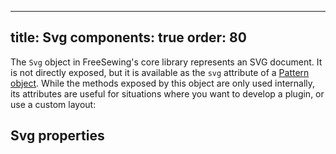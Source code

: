 ***

title: Svg
components: true
order: 80
---------

The `Svg` object in FreeSewing's core library represents an SVG document.
It is not directly exposed, but it is available as the `svg` attribute
of a [Pattern object](/reference/api/pattern/).
While the methods exposed by this object are only used internally,
its attributes are useful for situations where you
want to develop a plugin, or use a custom layout:

## Svg properties

<ReadMore list />
